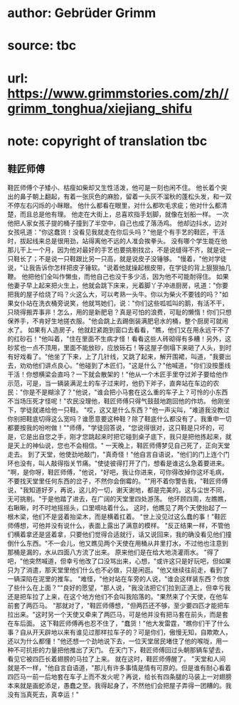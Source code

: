 # author: Gebrüder Grimm
# source: tbc
# url: https://www.grimmstories.com/zh//grimm_tonghua/xiejiang_shifu
# note: copyright of translation tbc

## 鞋匠师傅 

鞋匠师傅个子矮小、枯瘦如柴却又生性活泼，他可是一刻也闲不住。
他长着个突出的鼻子朝上翻起，有着一张灰色的麻脸，留着一头灰不溜秋的蓬松头发，和一双不停左右闪烁的小眯眼。
他什么都看在眼里，对什么都吹毛求疵；他对什么都清楚，而且总是他有理。
他走在大街上，总喜欢指手划脚，就像在划船一样。
一次他把人家女孩子提的桶子撞到了半空中，自己也成了落汤鸡。
他却边抖水，边对女孩吼道："你这蠢货！没看见我就走在你后头吗？"他是个有手艺的鞋匠，干活时，拔起线来总是很用劲，站得离他不远的人准会挨拳头。
没有哪个学生能在他那儿干上一个月，因为他对最好的手艺也要挑剔找岔，不是说缝得不齐，就是说一只鞋长了；不是说一只鞋跟比另一只高，就是说皮子没锤够。
"慢着，"他对学徒说，"让我告诉你怎样把皮子锤软。"说着他就操起根皮带，在学徒的背上狠狠抽几鞭。
他把他们全叫作懒虫，而他自己也没干多少活，因为他不可能耐得住。
如果他妻子早上起来把火生上，他就会跳下床来，光着脚丫子冲进厨房，吼道："你要把我的屋子给烧了吗？火这么大，可以考熟一头牛。你以为柴火不要钱的吗？"如果女仆站在洗衣桶旁说笑，他就骂她们，说："你们这些呱呱叫的鹅，有活不干，只晓得搬弄事非！怎么，用的是新肥皂？真是可怕的浪费，可耻的懒惰！你们只想保养手，不肯好生地搓衣服。"他会跳上去踢倒装满肥皂水的桶，整个厨房可就闹水了。
如果有人造房子，他就赶紧跑到窗口去看看，"瞧，他们又在用永远干不了的红砂石！"他叫着，"住在里面不生病才怪！看看这些人砖砌得有多糟！另外，这砂浆也一点不顶用，里面不能放砂，应放砾石！等这屋子倒塌下来砸了人头，到时有好戏看了。"他坐了下来，上了几针线，又跳了起来，解开围裙，叫道，"我要出去，劝劝他们讲点良心。"他碰到了木匠们，"这是什么？"他喊道，"你们没按墨线干活！你想横梁会直吗？一下就会散架的！"他从一个木匠手里夺过斧子要给他作示范，可是，当一辆装满泥土的车子过来时，他扔下斧子，直奔站在车边的农民："你是不是糊涂了？"他说，"谁会把小马套在这么重的车子上？可怜的小东西不当场压死才怪呢！"农民没理他，鞋匠师傅只得气鼓鼓地跑回他的作坊。
他刚坐下，学徒就递给他一只鞋。
"哎，这又是什么东西？"他一声尖叫，"难道我没教过你别把鞋底切得这么宽吗？谁愿意要这种鞋？除了鞋底什么都没有了。我重申一切都要按我的吩咐做！""师傅，"学徒回答说，"您说得很对，这只鞋是只坏的，可是，它是出自您之手，刚才您跳起来时把它碰到桌子底下，我只是把他拣起来，就是天上的神仙说，您也不会相信。"
一天晚上，鞋匠师傅梦见自己死了，正向天堂走去。
到了天堂，他使劲地敲门，"真奇怪！"他自言自语说，"他们的门上连个门环也没有，叫人敲得指关节痛。"使徒彼得打开了门，想看是谁这么急着要进来。
"啊，是你呀，鞋匠师傅，"他说，"好吧，我让你进来，可你得改掉你这坏毛病，不要找天堂里任何东西的岔子，不然你会倒霉的。""用不着你警告我，"鞋匠师傅说，"我知道好歹，再说，这儿的一切，谢天谢地，都是完美的。这与尘世不同，无可挑剔。"于是他踏了进去，在广阔的天堂里四处游荡。
他环顾四周，左瞧瞧，右瞅瞅，时不时地摇摇头，口里嘀咕着什么。
这时，他瞧见了两个天使抬起了一根木梁，他们不是竖着抬梁木，而是横着扛着。
"世上没见过这么蠢的事！"鞋匠师傅想，可他并没有说什么，表面上露出了满意的模样。
"反正结果一样，不管他们横着拿还是竖着拿，只要他们觉得合适就行，话又说回来，我的确没看见他们撞倒什么东西。"不一会儿，他又瞧见两个天使在用桶从井里打水，不过他也注意到那桶是漏的，水从四面八方流了出来。
原来他们是在给大地浇灌雨水。
"得了吧，"他突然喊道，但幸亏他改了口没骂出来，心想，"或许这只是好玩吧，但如果只为了消遣，那天堂里他们什么也不必做，只是闲逛。"他又继续往前走，看到了一辆深陷在泥里的推车。
"难怪，"他对站在车旁的人说，"谁会这样装东西？你放了些什么在上面？""良好的愿望，"那人说，"我没法把它们拉到正道上，但幸亏我还是把车拉了上来，在这个地方他们不会叫我陷落的。"果然来了个天使，在他车前套了两匹马。
"那就对了，"鞋匠师傅想，"但两匹还不够，至少要四匹才能把车拉出来。"这时另一个天使又牵来了两匹马，可是他并没有把马套在前头，而是套在车后面。
这下鞋匠师傅再也忍不住了，"蠢货！"他大发雷霆，"瞧你们干了什么事？自从开天辟地以来有谁见过那样拉车子的？可是你们，傲慢无知，自欺欺人，还以为什么都懂！"他还想一个劲地说下去，一位天堂居民堵住了他的喉咙，用一种不可抗拒的力量把他推出了天门。
在天门下，鞋匠师傅回过头朝那辆车望去，看见它被四匹长着翅膀的马拉了上来。
就在这时，鞋匠师傅醒了。
"天堂和人间就是不一样，"他自言自语道，"那儿有许多事情是情有可原的。但是谁有耐心看着四匹马一前一后地套在车子上而不发火呢？再说，给长有四条腿的马装上一对翅膀本来就是画蛇添足，愚蠢之至。我得起身了，不然他们会把屋子弄得一团糟的。我没有当真死去，真幸运！"
